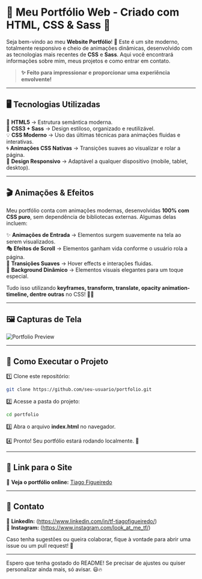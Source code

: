 # 🎨 Meu Portfólio Web - Criado com HTML, CSS & Sass 🚀

Seja bem-vindo ao meu **Website Portfólio**! 🌟 Este é um site moderno, totalmente responsivo e cheio de animações dinâmicas, desenvolvido com as tecnologias mais recentes de **CSS** e **Sass**. Aqui você encontrará informações sobre mim, meus projetos e como entrar em contato.  

> **✨ Feito para impressionar e proporcionar uma experiência envolvente!**  

---

## 🖥️ Tecnologias Utilizadas

🚀 **HTML5** → Estrutura semântica moderna.  
🎨 **CSS3 + Sass** → Design estiloso, organizado e reutilizável.  
💡 **CSS Moderno** → Uso das últimas técnicas para animações fluidas e interativas.  
🌀 **Animações CSS Nativas** → Transições suaves ao visualizar e rolar a página.  
📱 **Design Responsivo** → Adaptável a qualquer dispositivo (mobile, tablet, desktop).  

---

## 🎬 Animações & Efeitos  

Meu portfólio conta com animações modernas, desenvolvidas **100% com CSS puro**, sem dependência de bibliotecas externas. Algumas delas incluem:

✨ **Animações de Entrada** → Elementos surgem suavemente na tela ao serem visualizados.  
🎭 **Efeitos de Scroll** → Elementos ganham vida conforme o usuário rola a página.  
🔄 **Transições Suaves** → Hover effects e interações fluidas.  
🌊 **Background Dinâmico** → Elementos visuais elegantes para um toque especial.  

Tudo isso utilizando **keyframes, transform, translate, opacity animation-timeline, dentre outras** no CSS! 🎨🔥  

---

## 🖼️ Capturas de Tela  

![Portfolio Preview](https://i.imgur.com/t3AOufH.png)  

---

## 🚀 Como Executar o Projeto  

1️⃣ Clone este repositório:  

```bash
git clone https://github.com/seu-usuario/portfolio.git
```

2️⃣ Acesse a pasta do projeto:  

```bash
cd portfolio
```

3️⃣ Abra o arquivo **index.html** no navegador.  

4️⃣ Pronto! Seu portfólio estará rodando localmente. 🎉  

---

## 🔗 Link para o Site  

🔗 **Veja o portfólio online:** [Tiago Figueiredo]([https://seu-portfolio.com](https://figueiredotiago.github.io/MyPortfolio/))  

---

## 📩 Contato  

💼 **LinkedIn:** (https://www.linkedin.com/in/tf-tiagofigueiredo/)  
📸 **Instagram:** (https://www.instagram.com/look_at_me_tf/)  

Caso tenha sugestões ou queira colaborar, fique à vontade para abrir uma issue ou um pull request! 🚀  

---

Espero que tenha gostado do README! Se precisar de ajustes ou quiser personalizar ainda mais, só avisar. 😃🔥
